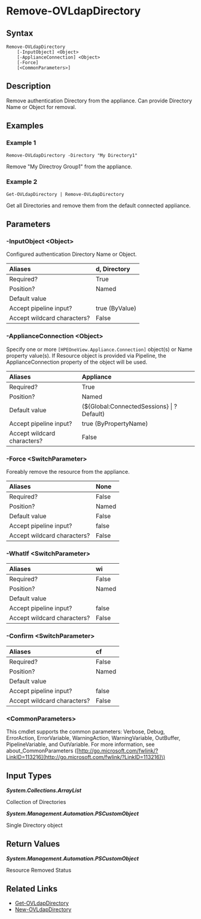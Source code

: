 ﻿---
description: Remove authentication Directory.
---

# Remove-OVLdapDirectory

## Syntax

```text
Remove-OVLdapDirectory
    [-InputObject] <Object>
    [-ApplianceConnection] <Object>
    [-Force]
    [<CommonParameters>]
```

## Description

Remove authentication Directory from the appliance. Can provide Directory Name or Object for removal.

## Examples

###  Example 1 

```text
Remove-OVLdapDirectory -Directory "My Directory1"
```

Remove "My Directroy Group1" from the appliance.

###  Example 2 

```text
Get-OVLdapDirectory | Remove-OVLdapDirectory
```

Get all Directories and remove them from the default connected appliance.

## Parameters

### -InputObject &lt;Object&gt;

Configured authentication Directory Name or Object.

| Aliases | d, Directory |
| :--- | :--- |
| Required? | True |
| Position? | Named |
| Default value |  |
| Accept pipeline input? | true (ByValue) |
| Accept wildcard characters? | False |

### -ApplianceConnection &lt;Object&gt;

Specify one or more `[HPEOneView.Appliance.Connection]` object(s) or Name property value(s). If Resource object is provided via Pipeline, the ApplianceConnection property of the object will be used.

| Aliases | Appliance |
| :--- | :--- |
| Required? | True |
| Position? | Named |
| Default value | (${Global:ConnectedSessions} &vert; ? Default) |
| Accept pipeline input? | true (ByPropertyName) |
| Accept wildcard characters? | False |

### -Force &lt;SwitchParameter&gt;

Foreably remove the resource from the appliance.

| Aliases | None |
| :--- | :--- |
| Required? | False |
| Position? | Named |
| Default value | False |
| Accept pipeline input? | false |
| Accept wildcard characters? | False |

### -WhatIf &lt;SwitchParameter&gt;



| Aliases | wi |
| :--- | :--- |
| Required? | False |
| Position? | Named |
| Default value |  |
| Accept pipeline input? | false |
| Accept wildcard characters? | False |

### -Confirm &lt;SwitchParameter&gt;



| Aliases | cf |
| :--- | :--- |
| Required? | False |
| Position? | Named |
| Default value |  |
| Accept pipeline input? | false |
| Accept wildcard characters? | False |

### &lt;CommonParameters&gt;

This cmdlet supports the common parameters: Verbose, Debug, ErrorAction, ErrorVariable, WarningAction, WarningVariable, OutBuffer, PipelineVariable, and OutVariable. For more information, see about\_CommonParameters \([http://go.microsoft.com/fwlink/?LinkID=113216](http://go.microsoft.com/fwlink/?LinkID=113216)\)

## Input Types

_**System.Collections.ArrayList**_

Collection of Directories

_**System.Management.Automation.PSCustomObject**_

Single Directory object

## Return Values

_**System.Management.Automation.PSCustomObject**_

Resource Removed Status

## Related Links

* [Get-OVLdapDirectory](get-ovldapdirectory.md)
* [New-OVLdapDirectory](new-ovldapdirectory.md)
